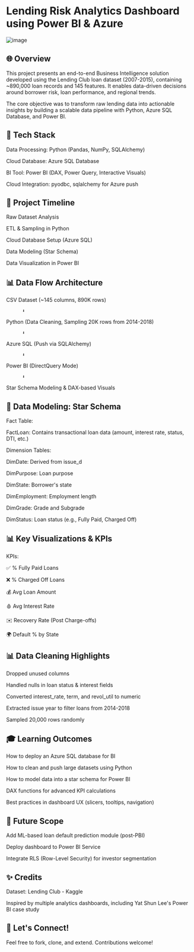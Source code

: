 # Lending Risk Analytics Dashboard using Power BI & Azure

![image](https://github.com/user-attachments/assets/77cecd9d-446b-409a-a410-ca183f3f5dce)

## 🌐 Overview

This project presents an end-to-end Business Intelligence solution developed using the Lending Club loan dataset (2007-2015), containing ~890,000 loan records and 145 features. It enables data-driven decisions around borrower risk, loan performance, and regional trends.

The core objective was to transform raw lending data into actionable insights by building a scalable data pipeline with Python, Azure SQL Database, and Power BI.

## 🚀 Tech Stack

Data Processing: Python (Pandas, NumPy, SQLAlchemy)

Cloud Database: Azure SQL Database

BI Tool: Power BI (DAX, Power Query, Interactive Visuals)

Cloud Integration: pyodbc, sqlalchemy for Azure push

## 📅 Project Timeline

Raw Dataset Analysis

ETL & Sampling in Python

Cloud Database Setup (Azure SQL)

Data Modeling (Star Schema)

Data Visualization in Power BI

## 📊 Data Flow Architecture

CSV Dataset (~145 columns, 890K rows)

          ⬇️

Python (Data Cleaning, Sampling 20K rows from 2014-2018)

          ⬇️

Azure SQL (Push via SQLAlchemy)

          ⬇️

Power BI (DirectQuery Mode)

          ⬇️

Star Schema Modeling & DAX-based Visuals

## 🧱 Data Modeling: Star Schema

Fact Table:

FactLoan: Contains transactional loan data (amount, interest rate, status, DTI, etc.)

Dimension Tables:

DimDate: Derived from issue_d

DimPurpose: Loan purpose

DimState: Borrower's state

DimEmployment: Employment length

DimGrade: Grade and Subgrade

DimStatus: Loan status (e.g., Fully Paid, Charged Off)

## 📊 Key Visualizations & KPIs

KPIs:

✅ % Fully Paid Loans

❌ % Charged Off Loans

💰 Avg Loan Amount

🩸 Avg Interest Rate

✉️ Recovery Rate (Post Charge-offs)

🌍 Default % by State

## 📊 Data Cleaning Highlights

Dropped unused columns

Handled nulls in loan status & interest fields

Converted interest_rate, term, and revol_util to numeric

Extracted issue year to filter loans from 2014-2018

Sampled 20,000 rows randomly

## 🎓 Learning Outcomes

How to deploy an Azure SQL database for BI

How to clean and push large datasets using Python

How to model data into a star schema for Power BI

DAX functions for advanced KPI calculations

Best practices in dashboard UX (slicers, tooltips, navigation)

## 📢 Future Scope

Add ML-based loan default prediction module (post-PBI)

Deploy dashboard to Power BI Service

Integrate RLS (Row-Level Security) for investor segmentation

## ✨ Credits

Dataset: Lending Club - Kaggle

Inspired by multiple analytics dashboards, including Yat Shun Lee's Power BI case study

## 🙌 Let's Connect!

Feel free to fork, clone, and extend. Contributions welcome!

